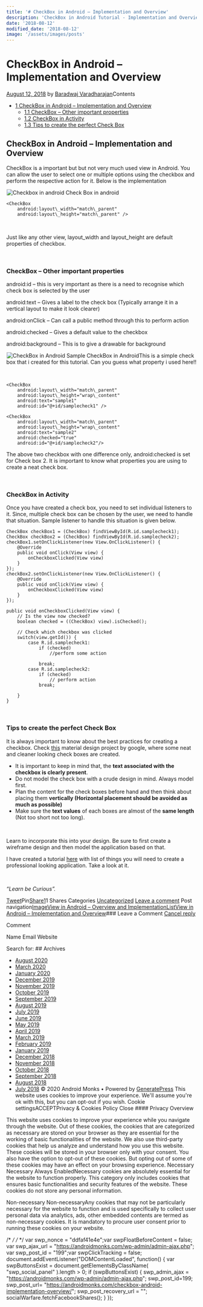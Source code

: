 ```yaml
---
title: '# CheckBox in Android – Implementation and Overview'
description: 'CheckBox in Android Tutorial - Implementation and Overview - CheckBox in Android - Implementation and Overview - Android Monks'
date: '2018-08-12'
modified_date: '2018-08-12'
image: '/assets/images/posts'
---
```

# CheckBox in Android – Implementation and Overview

 [August 12, 2018](https://androidmonks.com/checkbox-android-implementation-overview/ "10:06 am") by [Baradwaj Varadharajan](https://androidmonks.com/author/admin/ "View all posts by Baradwaj Varadharajan")Contents

* [1 CheckBox in Android – Implementation and Overview](#CheckBox_in_Android_8211_Implementation_and_Overview)
	+ [1.1 CheckBox – Other important properties](#CheckBox_8211_Other_important_properties)
	+ [1.2 CheckBox in Activity](#CheckBox_in_Activity)
	+ [1.3 Tips to create the perfect Check Box](#Tips_to_create_the_perfect_Check_Box)
## CheckBox in Android – Implementation and Overview

CheckBox is a important but but not very much used view in Android. You can allow the user to select one or multiple options using the checkbox and perform the respective action for it. Below is the implementation

![Checkbox in android](data:image/gif;base64,R0lGODlhAQABAIAAAAAAAP///yH5BAEAAAAALAAAAAABAAEAAAIBRAA7)![Checkbox in android](https://androidmonks.com/wp-content/uploads/2018/08/Screen-Shot-2018-08-12-at-11.51.05-AM-1024x161.png) Check Box in android
```
<CheckBox
    android:layout\_width="match\_parent"
    android:layout\_height="match\_parent" />

```
 

Just like any other view, layout\_width and layout\_height are default properties of checkbox.

 

### CheckBox – Other important properties

android:id – this is very important as there is a need to recognise which check box is selected by the user

android:text – Gives a label to the check box (Typically arrange it in a vertical layout to make it look clearer)

android:onClick – Can call a public method through this to perform action

android:checked – Gives a default value to the checkbox

android:background – This is to give a drawable for background

![CheckBox in Android](data:image/gif;base64,R0lGODlhAQABAIAAAAAAAP///yH5BAEAAAAALAAAAAABAAEAAAIBRAA7)![CheckBox in Android](https://androidmonks.com/wp-content/uploads/2018/08/Screen-Shot-2018-08-12-at-12.02.57-PM.png) Sample CheckBox in AndroidThis is a simple check box that i created for this tutorial. Can you guess what property i used here!!

 


```
<CheckBox
    android:layout\_width="match\_parent"
    android:layout\_height="wrap\_content"
    android:text="sample1"
    android:id="@+id/samplecheck1" />

<CheckBox
    android:layout\_width="match\_parent"
    android:layout\_height="wrap\_content"
    android:text="sample2"
    android:checked="true"
    android:id="@+id/samplecheck2"/>
```
The above two checkbox with one difference only, android:checked is set for Check box 2. It is important to know what properties you are using to create a neat check box.

 

### CheckBox in Activity

Once you have created a check box, you need to set individual listeners to it. Since, multiple check box can be chosen by the user, we need to handle that situation. Sample listener to handle this situation is given below.


```
CheckBox checkBox1 = (CheckBox) findViewById(R.id.samplecheck1);
CheckBox checkBox2 = (CheckBox) findViewById(R.id.samplecheck2);
checkBox1.setOnClickListener(new View.OnClickListener() {
    @Override
    public void onClick(View view) {
        onCheckboxClicked(View view)
    }
});
checkBox2.setOnClickListener(new View.OnClickListener() {
    @Override
    public void onClick(View view) {
        onCheckboxClicked(View view)
    }
});
```

```
public void onCheckboxClicked(View view) {
    // Is the view now checked?
    boolean checked = ((CheckBox) view).isChecked();

    // Check which checkbox was clicked
    switch(view.getId()) {
        case R.id.samplecheck1:
            if (checked)
                //perform some action
           
            break;
        case R.id.samplecheck2:
            if (checked)
                // perform action            
            break;
        
    }
}
```
 

### Tips to create the perfect Check Box

It is always important to know about the best practices for creating a checkbox. Check [this](https://materialdoc.com/components/selection-controls/) material design project by google, where some neat and cleaner looking check boxes are created.

* It is important to keep in mind that, the **text associated with the checkbox is clearly present**.
* Do not model the check box with a crude design in mind. Always model first.
* Plan the content for the check boxes before hand and then think about placing them **vertically (Horizontal placement should be avoided as much as possible)**
* Make sure the **text values** of each boxes are almost of the **same length** (Not too short not too long).

 

Learn to incorporate this into your design. Be sure to first create a wireframe design and then model the application based on that.

I have created a tutorial [here](https://androidmonks.com/list-of-things-you-need-to-design-a-professional-android-app/) with list of things you will need to create a professional looking application. Take a look at it.

 

*“Learn be Curious”.*

[Tweet](https://twitter.com/intent/tweet?text=CheckBox+in+Android+-+Implementation+and+Overview&url=https%3A%2F%2Fandroidmonks.com%2Fcheckbox-android-implementation-overview%2F)Pin[Share1](https://www.facebook.com/share.php?u=https%3A%2F%2Fandroidmonks.com%2Fcheckbox-android-implementation-overview%2F)1 Shares Categories [Uncategorized](https://androidmonks.com/category/uncategorized/) [Leave a comment](https://androidmonks.com/checkbox-android-implementation-overview/#respond) Post navigation[ImageView in Android – Overview and Implementation](https://androidmonks.com/imageview-android-overview-implementation/)[ListView in Android – Implementation and Overview](https://androidmonks.com/listview-android-implementation-overview/)### Leave a Comment [Cancel reply](/checkbox-android-implementation-overview/#respond)

Comment

Name Email Website  

  Search for:   ## Archives

* [August 2020](https://androidmonks.com/2020/08/)
* [March 2020](https://androidmonks.com/2020/03/)
* [January 2020](https://androidmonks.com/2020/01/)
* [December 2019](https://androidmonks.com/2019/12/)
* [November 2019](https://androidmonks.com/2019/11/)
* [October 2019](https://androidmonks.com/2019/10/)
* [September 2019](https://androidmonks.com/2019/09/)
* [August 2019](https://androidmonks.com/2019/08/)
* [July 2019](https://androidmonks.com/2019/07/)
* [June 2019](https://androidmonks.com/2019/06/)
* [May 2019](https://androidmonks.com/2019/05/)
* [April 2019](https://androidmonks.com/2019/04/)
* [March 2019](https://androidmonks.com/2019/03/)
* [February 2019](https://androidmonks.com/2019/02/)
* [January 2019](https://androidmonks.com/2019/01/)
* [December 2018](https://androidmonks.com/2018/12/)
* [November 2018](https://androidmonks.com/2018/11/)
* [October 2018](https://androidmonks.com/2018/10/)
* [September 2018](https://androidmonks.com/2018/09/)
* [August 2018](https://androidmonks.com/2018/08/)
* [July 2018](https://androidmonks.com/2018/07/)
 © 2020 Android Monks • Powered by [GeneratePress](https://generatepress.com) This website uses cookies to improve your experience. We'll assume you're ok with this, but you can opt-out if you wish. Cookie settingsACCEPTPrivacy & Cookies Policy   Close #### Privacy Overview

This website uses cookies to improve your experience while you navigate through the website. Out of these cookies, the cookies that are categorized as necessary are stored on your browser as they are essential for the working of basic functionalities of the website. We also use third-party cookies that help us analyze and understand how you use this website. These cookies will be stored in your browser only with your consent. You also have the option to opt-out of these cookies. But opting out of some of these cookies may have an effect on your browsing experience.  Necessary  Necessary Always EnabledNecessary cookies are absolutely essential for the website to function properly. This category only includes cookies that ensures basic functionalities and security features of the website. These cookies do not store any personal information.

 Non-necessary  Non-necessaryAny cookies that may not be particularly necessary for the website to function and is used specifically to collect user personal data via analytics, ads, other embedded contents are termed as non-necessary cookies. It is mandatory to procure user consent prior to running these cookies on your website.

  /* <![CDATA[ */
var tocplus = {"visibility\_show":"show","visibility\_hide":"hide","width":"Auto"};
/* ]]> */  /* <![CDATA[ */
var socialWarfare = {"addons":[],"post\_id":"199","variables":{"emphasizeIcons":false,"powered\_by\_toggle":false,"affiliate\_link":"https:\/\/warfareplugins.com"},"floatBeforeContent":""};
/* ]]> */         var swp\_nonce = "ddfaf41e4e";var swpFloatBeforeContent = false; var swp\_ajax\_url = "https://androidmonks.com/wp-admin/admin-ajax.php"; var swp\_post\_id = "199";var swpClickTracking = false; document.addEventListener("DOMContentLoaded", function() { var swpButtonsExist = document.getElementsByClassName( "swp\_social\_panel" ).length > 0; if (swpButtonsExist) { swp\_admin\_ajax = "https://androidmonks.com/wp-admin/admin-ajax.php"; swp\_post\_id=199; swp\_post\_url= "https://androidmonks.com/checkbox-android-implementation-overview/"; swp\_post\_recovery\_url = ""; socialWarfare.fetchFacebookShares(); } }); 